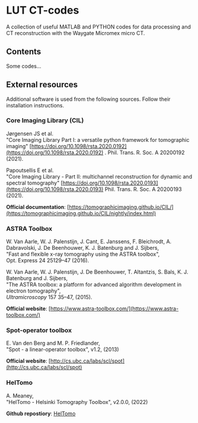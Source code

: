 # LUT CT-codes
A collection of useful MATLAB and PYTHON codes for data processing and CT reconstruction with the Waygate Micromex micro CT.

## Contents

Some codes...

## External resources

Additional software is used from the following sources. Follow their installation instructions.

### Core Imaging Library (CIL)

Jørgensen JS et al.  
"Core Imaging Library Part I: a versatile python framework for tomographic imaging" [https://doi.org/10.1098/rsta.2020.0192](https://doi.org/10.1098/rsta.2020.0192) . Phil. Trans. R. Soc. A 20200192 (2021).  

Papoutsellis E et al.  
"Core Imaging Library - Part II: multichannel reconstruction for dynamic and spectral tomography" [https://doi.org/10.1098/rsta.2020.0193](https://doi.org/10.1098/rsta.2020.0193) Phil. Trans. R. Soc. A 20200193 (2021).  

**Official documentation**: [https://tomographicimaging.github.io/CIL/](https://tomographicimaging.github.io/CIL/nightly/index.html)

### ASTRA Toolbox
 
W. Van Aarle, W. J. Palenstijn, J. Cant, E. Janssens, F. Bleichrodt, A. Dabravolski, J. De Beenhouwer,
K. J. Batenburg and J. Sijbers,  
"Fast and flexible x-ray tomography using the ASTRA toolbox",  
Opt. Express 24 25129–47 (2016).

W. Van Aarle, W. J. Palenstijn, J. De Beenhouwer, T. Altantzis, S. Bals, K. J. Batenburg and J. Sijbers,  
"The ASTRA toolbox: a platform for advanced algorithm development in electron tomography",  
_Ultramicroscopy_ 157 35–47, (2015).

**Official website**: [https://www.astra-toolbox.com/](https://www.astra-toolbox.com/)

### Spot-operator toolbox

E. Van den Berg and M. P. Friedlander,  
"Spot - a linear-operator toolbox", v1.2, (2013) 

**Official website**: [http://cs.ubc.ca/labs/scl/spot](http://cs.ubc.ca/labs/scl/spot)

### HelTomo

A. Meaney,  
"HelTomo - Helsinki Tomography Toolbox", v2.0.0, (2022)

**Github repostiory**: [HelTomo](https://github.com/Diagonalizable/HelTomo)